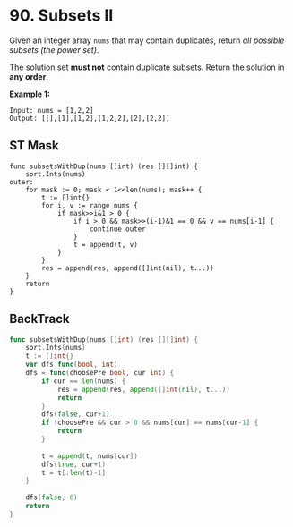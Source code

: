 # 90. Subsets II

Given an integer array `nums` that may contain duplicates, return *all possible subsets (the power set)*.

The solution set **must not** contain duplicate subsets. Return the solution in **any order**.

 

**Example 1:**

```
Input: nums = [1,2,2]
Output: [[],[1],[1,2],[1,2,2],[2],[2,2]]
```



## ST Mask

```
func subsetsWithDup(nums []int) (res [][]int) {
    sort.Ints(nums) 
outer:
    for mask := 0; mask < 1<<len(nums); mask++ {
        t := []int{}
        for i, v := range nums {
            if mask>>i&1 > 0 {
                if i > 0 && mask>>(i-1)&1 == 0 && v == nums[i-1] {
                    continue outer
                }
                t = append(t, v)
            }
        }
        res = append(res, append([]int(nil), t...))
    }
    return
}
```



## BackTrack

```go
func subsetsWithDup(nums []int) (res [][]int) {
    sort.Ints(nums)
    t := []int{}
    var dfs func(bool, int)
    dfs = func(choosePre bool, cur int) {
        if cur == len(nums) {
            res = append(res, append([]int(nil), t...))
            return
        }
        dfs(false, cur+1)
        if !choosePre && cur > 0 && nums[cur] == nums[cur-1] {
            return
        }
        
        t = append(t, nums[cur])
        dfs(true, cur+1)
        t = t[:len(t)-1]
    }
    
    dfs(false, 0)
    return
}
```

